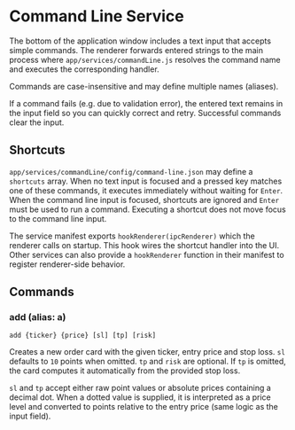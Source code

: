 # Command Line Service

The bottom of the application window includes a text input that accepts simple commands. The renderer forwards entered strings to the main process where `app/services/commandLine.js` resolves the command name and executes the corresponding handler.

Commands are case-insensitive and may define multiple names (aliases).

If a command fails (e.g. due to validation error), the entered text remains in the input field so you can quickly correct and retry. Successful commands clear the input.

## Shortcuts

`app/services/commandLine/config/command-line.json` may define a `shortcuts` array. When no text input is focused and a pressed key matches one of these commands, it executes immediately without waiting for `Enter`. When the command line input is focused, shortcuts are ignored and `Enter` must be used to run a command. Executing a shortcut does not move focus to the command line input.

The service manifest exports `hookRenderer(ipcRenderer)` which the renderer calls on startup. This hook wires the shortcut handler into the UI. Other services can also provide a `hookRenderer` function in their manifest to register renderer-side behavior.

## Commands

### add (alias: a)

```
add {ticker} {price} [sl] [tp] [risk]
```

Creates a new order card with the given ticker, entry price and stop loss. `sl` defaults to `10` points when omitted. `tp` and `risk` are optional. If `tp` is omitted, the card computes it automatically from the provided stop loss.

`sl` and `tp` accept either raw point values or absolute prices containing a decimal dot. When a dotted value is supplied, it is interpreted as a price level and converted to points relative to the entry price (same logic as the input field).

